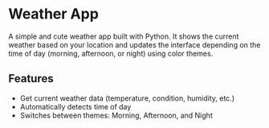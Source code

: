 #  Weather App

A simple and cute weather app built with Python. It shows the current weather based on your location and updates the interface depending on the time of day (morning, afternoon, or night) using color themes.

## Features

- Get current weather data (temperature, condition, humidity, etc.)
- Automatically detects time of day
- Switches between themes: Morning, Afternoon, and Night
